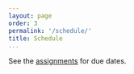 ```yaml
---
layout: page
order: 3
permalink: '/schedule/'
title: Schedule
...
```


See the [assignments](../assignments/) for due dates. 

